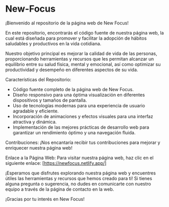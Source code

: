 # New-Focus

¡Bienvenido al repositorio de la página web de New Focus!

En este repositorio, encontrarás el código fuente de nuestra página web, 
la cual está diseñada para promover y facilitar la adopción de hábitos saludables y productivos en la vida cotidiana. 

Nuestro objetivo principal es mejorar la calidad de vida de las personas, 
proporcionando herramientas y recursos que les permitan alcanzar un equilibrio entre su salud física, mental y emocional, 
así como optimizar su productividad y desempeño en diferentes aspectos de su vida.

Características del Repositorio:

-  Código fuente completo de la página web de New Focus.
-  Diseño responsivo para una óptima visualización en diferentes dispositivos y tamaños de pantalla.
-  Uso de tecnologías modernas para una experiencia de usuario agradable y eficiente.
-  Incorporación de animaciones y efectos visuales para una interfaz atractiva y dinámica.
-  Implementación de las mejores prácticas de desarrollo web para garantizar un rendimiento óptimo y una navegación fluida.

Contribuciones:
¡Nos encantaría recibir tus contribuciones para mejorar y enriquecer nuestra página web! 

Enlace a la Página Web:
Para visitar nuestra página web, haz clic en el siguiente enlace: [https://newfocus.netlify.app/]

¡Esperamos que disfrutes explorando nuestra página web y encuentres útiles las herramientas y recursos que hemos creado para ti! 
Si tienes alguna pregunta o sugerencia, no dudes en comunicarte con nuestro equipo a través de la página de contacto en la web.

¡Gracias por tu interés en New Focus!
